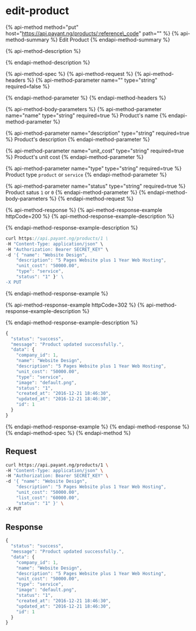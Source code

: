 # edit-product

{% api-method method="put" host="https://api.payant.ng/products/:reference\_code" path="" %}
{% api-method-summary %}
Edit Product
{% endapi-method-summary %}

{% api-method-description %}

{% endapi-method-description %}

{% api-method-spec %}
{% api-method-request %}
{% api-method-headers %}
{% api-method-parameter name="" type="string" required=false %}

{% endapi-method-parameter %}
{% endapi-method-headers %}

{% api-method-body-parameters %}
{% api-method-parameter name="name" type="string" required=true %}
Product's name
{% endapi-method-parameter %}

{% api-method-parameter name="description" type="string" required=true %}
Product's description
{% endapi-method-parameter %}

{% api-method-parameter name="unit\_cost" type="string" required=true %}
Product's unit cost
{% endapi-method-parameter %}

{% api-method-parameter name="type" type="string" required=true %}
Product type `product` or `service`
{% endapi-method-parameter %}

{% api-method-parameter name="status" type="string" required=true %}
Product satus `1` or `0`
{% endapi-method-parameter %}
{% endapi-method-body-parameters %}
{% endapi-method-request %}

{% api-method-response %}
{% api-method-response-example httpCode=200 %}
{% api-method-response-example-description %}

{% endapi-method-response-example-description %}

```javascript
curl https://api.payant.ng/products/1 \
-H "Content-Type: application/json" \
-H "Authorization: Bearer SECRET_KEY" \
-d '{ "name": "Website Design",
    "description": "5 Pages Website plus 1 Year Web Hosting",
    "unit_cost": "50000.00",
    "type": "service",
    "status": "1" }' \
-X PUT
```
{% endapi-method-response-example %}

{% api-method-response-example httpCode=302 %}
{% api-method-response-example-description %}

{% endapi-method-response-example-description %}

```javascript
{
  "status": "success",
  "message": "Product updated successfully.",
  "data": {
    "company_id": 1,
    "name": "Website Design",
    "description": "5 Pages Website plus 1 Year Web Hosting",
    "unit_cost": "50000.00",
    "type": "service",
    "image": "default.png",
    "status": "1",
    "created_at": "2016-12-21 18:46:30",
    "updated_at": "2016-12-21 18:46:30",
    "id": 1
  }
}
```
{% endapi-method-response-example %}
{% endapi-method-response %}
{% endapi-method-spec %}
{% endapi-method %}

## Request

```bash
curl https://api.payant.ng/products/1 \
-H "Content-Type: application/json" \
-H "Authorization: Bearer SECRET_KEY" \
-d '{ "name": "Website Design",
    "description": "5 Pages Website plus 1 Year Web Hosting",
    "unit_cost": "50000.00",
    "list_cost": "60000.00",    
    "status": "1" }' \
-X PUT
```

## Response

```javascript
{
  "status": "success",
  "message": "Product updated successfully.",
  "data": {
    "company_id": 1,
    "name": "Website Design",
    "description": "5 Pages Website plus 1 Year Web Hosting",
    "unit_cost": "50000.00",
    "type": "service",
    "image": "default.png",
    "status": "1",
    "created_at": "2016-12-21 18:46:30",
    "updated_at": "2016-12-21 18:46:30",
    "id": 1
  }
}
```

